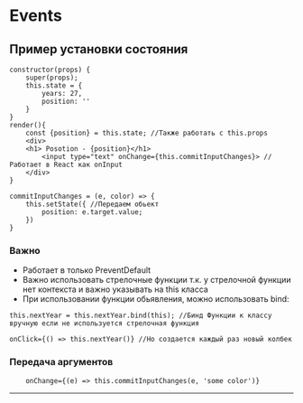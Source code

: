 # Events

## Пример установки состояния

```JSX
constructor(props) {
    super(props);
    this.state = {
        years: 27,
        position: ''
    }
}
render(){
    const {position} = this.state; //Также работать с this.props
    <div>
    <h1> Posotion - {position}</h1>
        <input type="text" onChange={this.commitInputChanges}> //Работает в React как onInput
    </div>
}

commitInputChanges = (e, color) => {
    this.setState({ //Передаем обьект
        position: e.target.value;
    })
}
```

### Важно

- Работает в только PreventDefault
- Важно использовать стрелочные функции т.к. у стрелочной функции нет контекста и важно указывать на this класса
- При использовании функции обьявления, можно использовать bind:

```JSX
this.nextYear = this.nextYear.bind(this); //Бинд Функции к классу вручную если не используется стрелочная функция

onClick={() => this.nextYear()} //Но создается каждый раз новый колбек
```

### Передача аргументов

```JSX
    onChange={(e) => this.commitInputChanges(e, 'some color')}
```

---
